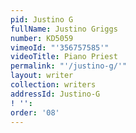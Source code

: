 ```yaml
---
pid: Justino G
fullName: Justino Griggs
number: KD5059
vimeoId: "'356757585'"
videoTitle: Piano Priest
permalink: "'/justino-g/'"
layout: writer
collection: writers
addressId: Justino-G
! '':
order: '08'
---
```

